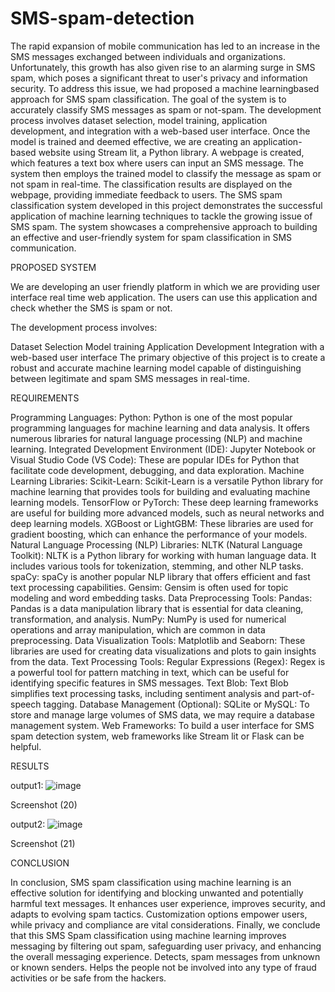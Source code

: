# SMS-spam-detection
The rapid expansion of mobile communication has led to an increase in the SMS messages exchanged between individuals and organizations. Unfortunately, this growth has also given rise to an alarming surge in SMS spam, which poses a significant threat to user's privacy and information security. To address this issue, we had proposed a machine learningbased approach for SMS spam classification. The goal of the system is to accurately classify SMS messages as spam or not-spam. The development process involves dataset selection, model training, application development, and integration with a web-based user interface. Once the model is trained and deemed effective, we are creating an application-based website using Stream lit, a Python library. A webpage is created, which features a text box where users can input an SMS message. The system then employs the trained model to classify the message as spam or not spam in real-time. The classification results are displayed on the webpage, providing immediate feedback to users. The SMS spam classification system developed in this project demonstrates the successful application of machine learning techniques to tackle the growing issue of SMS spam. The system showcases a comprehensive approach to building an effective and user-friendly system for spam classification in SMS communication.

PROPOSED SYSTEM

We are developing an user friendly platform in which we are providing user interface real time web application. The users can use this application and check whether the SMS is spam or not.

The development process involves:

Dataset Selection
Model training
Application Development
Integration with a web-based user interface
The primary objective of this project is to create a robust and accurate machine learning model capable of distinguishing between legitimate and spam SMS messages in real-time.

REQUIREMENTS

Programming Languages: Python: Python is one of the most popular programming languages for machine learning and data analysis. It offers numerous libraries for natural language processing (NLP) and machine learning.
Integrated Development Environment (IDE): Jupyter Notebook or Visual Studio Code (VS Code): These are popular IDEs for Python that facilitate code development, debugging, and data exploration.
Machine Learning Libraries: Scikit-Learn: Scikit-Learn is a versatile Python library for machine learning that provides tools for building and evaluating machine learning models. TensorFlow or PyTorch: These deep learning frameworks are useful for building more advanced models, such as neural networks and deep learning models. XGBoost or LightGBM: These libraries are used for gradient boosting, which can enhance the performance of your models.
Natural Language Processing (NLP) Libraries: NLTK (Natural Language Toolkit): NLTK is a Python library for working with human language data. It includes various tools for tokenization, stemming, and other NLP tasks. spaCy: spaCy is another popular NLP library that offers efficient and fast text processing capabilities. Gensim: Gensim is often used for topic modeling and word embedding tasks.
Data Preprocessing Tools: Pandas: Pandas is a data manipulation library that is essential for data cleaning, transformation, and analysis. NumPy: NumPy is used for numerical operations and array manipulation, which are common in data preprocessing.
Data Visualization Tools: Matplotlib and Seaborn: These libraries are used for creating data visualizations and plots to gain insights from the data.
Text Processing Tools: Regular Expressions (Regex): Regex is a powerful tool for pattern matching in text, which can be useful for identifying specific features in SMS messages. Text Blob: Text Blob simplifies text processing tasks, including sentiment analysis and part-of-speech tagging.
Database Management (Optional): SQLite or MySQL: To store and manage large volumes of SMS data, we may require a database management system.
Web Frameworks: To build a user interface for SMS spam detection system, web frameworks like Stream lit or Flask can be helpful.

RESULTS


output1:
![image](https://github.com/user-attachments/assets/8fd5b699-0a12-48a0-8881-a839b1113f1e)

Screenshot (20) 

output2:
![image](https://github.com/user-attachments/assets/a4863eac-0d2b-4123-b1cc-c97bddd4be34)

Screenshot (21)

CONCLUSION

In conclusion, SMS spam classification using machine learning is an effective solution for identifying and blocking unwanted and potentially harmful text messages. It enhances user experience, improves security, and adapts to evolving spam tactics. Customization options empower users, while privacy and compliance are vital considerations. Finally, we conclude that this SMS Spam classification using machine learning improves messaging by filtering out spam, safeguarding user privacy, and enhancing the overall messaging experience. Detects, spam messages from unknown or known senders. Helps the people not be involved into any type of fraud activities or be safe from the hackers.
